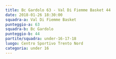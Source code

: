 ```yaml
---
title: Bc Gardolo 63 - Val Di Fiemme Basket 44
date: 2018-01-26 18:30:00
squadra-a: Val Di Fiemme Basket
punteggio-a: 63
squadra-b: Bc Gardolo
punteggio-b: 44
partite/squadra: under-16-17-18
luogo: Centro Sportivo Trento Nord
categoria: under 16
---
```

